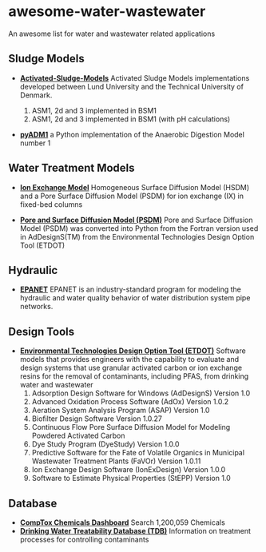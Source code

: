 # awesome-water-wastewater
An awesome list for water and wastewater related applications

## Sludge Models

* [**Activated-Sludge-Models**](https://github.com/wwtmodels/Activated-Sludge-Models) Activated Sludge Models implementations developed between Lund University and the Technical University of Denmark.
    1. ASM1, 2d and 3 implemented in BSM1
    2. ASM1, 2d and 3 implemented in BSM1 (with pH calculations)

* [**pyADM1**](https://github.com/CaptainFerMag/PyADM1) a Python implementation of the Anaerobic Digestion Model number 1 

## Water Treatment Models
* [**Ion Exchange Model**](https://github.com/USEPA/Water_Treatment_Models/tree/master/IonExchangeModel) Homogeneous Surface Diffusion Model (HSDM) and a Pore Surface Diffusion Model (PSDM) for ion exchange (IX) in fixed-bed columns

* [**Pore and Surface Diffusion Model (PSDM)**](https://github.com/USEPA/Water_Treatment_Models/tree/master/PSDM) Pore and Surface Diffusion Model (PSDM) was converted into Python from the Fortran version used in AdDesignS(TM) from the Environmental Technologies Design Option Tool (ETDOT)


## Hydraulic 
* [**EPANET**](https://github.com/OpenWaterAnalytics/EPANET) EPANET is an industry-standard program for modeling the hydraulic and water quality behavior of water distribution system pipe networks. 


## Design Tools

* [**Environmental Technologies Design Option Tool (ETDOT)**](https://github.com/USEPA/Environmental-Technologies-Design-Option-Tool) Software models that provides engineers with the capability to evaluate and design systems that use granular activated carbon or ion exchange resins for the removal of contaminants, including PFAS, from drinking water and wastewater
    1. Adsorption Design Software for Windows (AdDesignS) Version 1.0
    2. Advanced Oxidation Process Software (AdOx) Version 1.0.2
    3. Aeration System Analysis Program (ASAP) Version 1.0
    4. Biofilter Design Software Version 1.0.27
    5. Continuous Flow Pore Surface Diffusion Model for Modeling Powdered Activated Carbon
    6. Dye Study Program (DyeStudy) Version 1.0.0
    7. Predictive Software for the Fate of Volatile Organics in Municipal Wastewater Treatment Plants (FaVOr) Version 1.0.11
    8. Ion Exchange Design Software (IonExDesign) Version 1.0.0
    9. Software to Estimate Physical Properties (StEPP) Version 1.0
    
## Database

* [**CompTox Chemicals Dashboard**](https://comptox.epa.gov/dashboard/) Search 1,200,059 Chemicals
* [**Drinking Water Treatability Database (TDB)**](https://www.epa.gov/water-research/drinking-water-treatability-database-tdb) Information on treatment processes for controlling contaminants
